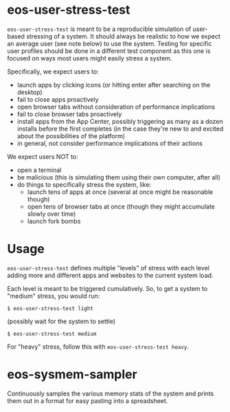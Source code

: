 eos-user-stress-test
====================
`eos-user-stress-test` is meant to be a reproducible simulation of user-based
stressing of a system. It should always be realistic to how we expect an average
user (see note below) to use the system. Testing for specific user profiles
should be done in a different test component as this one is focused on ways most
users might easily stress a system.

Specifically, we expect users to:
* launch apps by clicking icons (or hitting enter after searching on the
  desktop)
* fail to close apps proactively
* open browser tabs without consideration of performance implications
* fail to close browser tabs proactively
* install apps from the App Center, possibly triggering as many as a dozen
  installs before the first completes (in the case they're new to and excited
  about the possibilities of the platform)
* in general, not consider performance implications of their actions

We expect users NOT to:
* open a terminal
* be malicious (this is simulating them using their own computer, after all)
* do things to specifically stress the system, like:
    * launch tens of apps at once (several at once might be reasonable though)
    * open tens of browser tabs at once (though they might accumulate slowly
      over time)
    * launch fork bombs

Usage
=======
`eos-user-stress-test` defines multiple "levels" of stress with each level
adding more and different apps and websites to the current system load.

Each level is meant to be triggered cumulatively. So, to get a system to
"medium" stress, you would run:

```
$ eos-user-stress-test light
```

(possibly wait for the system to settle)

```
$ eos-user-stress-test medium

```

For "heavy" stress, follow this with `eos-user-stress-test heavy`.

eos-sysmem-sampler
==================
Continuously samples the various memory stats of the system and prints them out
in a format for easy pasting into a spreadsheet.

